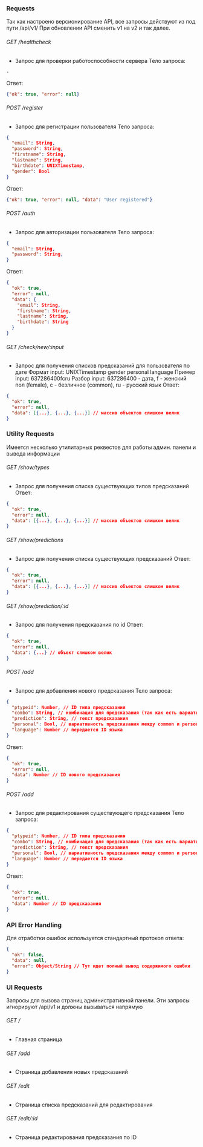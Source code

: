 ### Requests

Так как настроено версионирование API, все запросы действуют из под пути /api/v1/
При обновлении API сменить v1 на v2 и так далее.

###### GET /healthcheck
- Запрос для проверки работоспособности сервера
Тело запроса:
```
-
```
Ответ:
```JSON
{"ok": true, "error": null}
```

###### POST /register
- Запрос для регистрации пользователя
Тело запроса:
```JSON
{
  "email": String,
  "password": String,
  "firstname": String,
  "lastname": String,
  "birthdate": UNIXTimestamp,
  "gender": Bool
}
```
Ответ:
```JSON
{"ok": true, "error": null, "data": "User registered"}
```

###### POST /auth
- Запрос для авторизации пользователя
Тело запроса:
```JSON
{
  "email": String,
  "password": String,
}
```
Ответ:
```JSON
{
  "ok": true,
  "error": null,
  "data": {
    "email": String,
	"firstname": String,
	"lastname": String,
	"birthdate": String
  }
}
```

###### GET /check/new/:input
- Запрос для получения списков предсказаний для пользователя по дате
Формат input: UNIXTimestamp gender personal language
Пример input: 637286400fcru
Разбор input: 637286400 - дата, f - женский пол (female), c - безличное (common), ru - русский язык
Ответ:
```JSON
{
  "ok": true,
  "error": null,
  "data": [{...}, {...}, {...}] // массив объектов слишком велик
}
```


### Utility Requests

Имеется несколько утилитарных реквестов для работы админ. панели и вывода информации

###### GET /show/types
- Запрос для получения списка существующих типов предсказаний
Ответ:
```JSON
{
  "ok": true,
  "error": null,
  "data": [{...}, {...}, {...}] // массив объектов слишком велик
}
```

###### GET /show/predictions
- Запрос для получения списка существующих предсказаний
Ответ:
```JSON
{
  "ok": true,
  "error": null,
  "data": [{...}, {...}, {...}] // массив объектов слишком велик
}
```

###### GET /show/prediction/:id
- Запрос для получения предсказания по id
Ответ:
```JSON
{
  "ok": true,
  "error": null,
  "data": {...} // объект слишком велик
}
```

###### POST /add
- Запрос для добавления нового предсказания
Тело запроса:
```JSON
{
  "ptypeid": Number, // ID типа предсказания
  "combo": String, // комбинация для предсказания (так как есть вариативность от 1 до 1-1-1 используется строковый тип)
  "prediction": String, // текст предсказания
  "personal": Bool, // вариативность предсказания между common и personal (безлич и лич)
  "language": Number // передается ID языка
}
```
Ответ:
```JSON
{
  "ok": true,
  "error": null,
  "data": Number // ID нового предсказания
}
```

###### POST /add
- Запрос для редактирования существующего предсказания
Тело запроса:
```JSON
{
  "ptypeid": Number, // ID типа предсказания
  "combo": String, // комбинация для предсказания (так как есть вариативность от 1 до 1-1-1 используется строковый тип)
  "prediction": String, // текст предсказания
  "personal": Bool, // вариативность предсказания между common и personal (безлич и лич)
  "language": Number // передается ID языка
}
```
Ответ:
```JSON
{
  "ok": true,
  "error": null,
  "data": Number // ID предсказания
}
```

### API Error Handling

Для отработки ошибок используется стандартный протокол ответа:
```JSON
{
  "ok": false,
  "data": null,
  "error": Object/String // Тут идет полный вывод содержимого ошибки
}
```

### UI Requests

Запросы для вызова страниц административной панели. Эти запросы игнорируют /api/v1 и должны вызываться напрямую

###### GET /
- Главная страница

###### GET /add
- Страница добавления новых предсказаний

###### GET /edit
- Страница списка предсказаний для редактирования

###### GET /edit/:id
- Страница редактирования предсказания по ID

